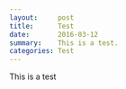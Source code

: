 ```yaml
---
layout:     post
title:      Test
date:       2016-03-12
summary:    This is a test.
categories: Test
---
```

<!DOCTYPE html>

  This is a test

